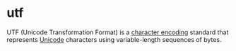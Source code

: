 # utf

UTF (Unicode Transformation Format) is a [character encoding](/data_md/computer_science/definitions/data_structure/collection/string/character_encoding.md) standard that represents [Unicode](/data_md/computer_science/definitions/data_structure/collection/string/unicode.md) characters using variable-length sequences of bytes.